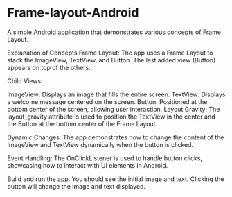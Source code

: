 # Frame-layout-Android
A simple Android application  that demonstrates various concepts of Frame Layout. 

Explanation of Concepts
Frame Layout: The app uses a Frame Layout to stack the ImageView, TextView, and Button. The last added view (Button) appears on top of the others.

Child Views:

ImageView: Displays an image that fills the entire screen.
TextView: Displays a welcome message centered on the screen.
Button: Positioned at the bottom center of the screen, allowing user interaction.
Layout Gravity: The layout_gravity attribute is used to position the TextView in the center and the Button at the bottom center of the Frame Layout.

Dynamic Changes: The app demonstrates how to change the content of the ImageView and TextView dynamically when the button is clicked.

Event Handling: The OnClickListener is used to handle button clicks, showcasing how to interact with UI elements in Android.

Build and run the app. You should see the initial image and text. Clicking the button will change the image and text displayed.
